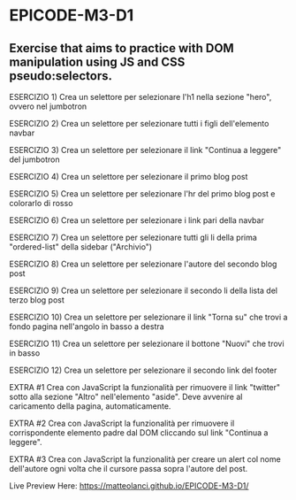 # EPICODE-M3-D1

## Exercise that aims to practice with DOM manipulation using JS and CSS pseudo:selectors.

ESERCIZIO 1) Crea un selettore per selezionare l'h1 nella sezione "hero", ovvero nel jumbotron

ESERCIZIO 2) Crea un selettore per selezionare tutti i figli dell'elemento navbar

ESERCIZIO 3) Crea un selettore per selezionare il link "Continua a leggere" del jumbotron

ESERCIZIO 4) Crea un selettore per selezionare il primo blog post

ESERCIZIO 5) Crea un selettore per selezionare l'hr del primo blog post e colorarlo di rosso

ESERCIZIO 6) Crea un selettore per selezionare i link pari della navbar

ESERCIZIO 7) Crea un selettore per selezionare tutti gli li della prima "ordered-list" della sidebar ("Archivio")

ESERCIZIO 8) Crea un selettore per selezionare l'autore del secondo blog post

ESERCIZIO 9) Crea un selettore per selezionare il secondo li della lista del terzo blog post

ESERCIZIO 10) Crea un selettore per selezionare il link "Torna su" che trovi a fondo pagina nell'angolo in basso a destra

ESERCIZIO 11) Crea un selettore per selezionare il bottone "Nuovi" che trovi in basso

ESERCIZIO 12) Crea un selettore per selezionare il secondo link del footer


EXTRA #1 Crea con JavaScript la funzionalità per rimuovere il link "twitter" sotto alla sezione "Altro" nell'elemento "aside". Deve avvenire al caricamento della pagina, automaticamente.

EXTRA #2 Crea con JavaScript la funzionalità per rimuovere il corrispondente elemento padre dal DOM cliccando sul link "Continua a leggere".

EXTRA #3 Crea con JavaScript la funzionalità per creare un alert col nome dell'autore ogni volta che il cursore passa sopra l'autore del post.

Live Preview Here: https://matteolanci.github.io/EPICODE-M3-D1/
